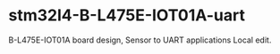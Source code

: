 # stm32l4-B-L475E-IOT01A-uart
B-L475E-IOT01A board design, Sensor to UART applications
Local edit.  